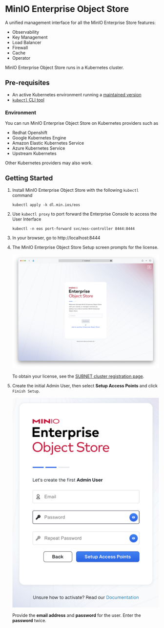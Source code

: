 # MinIO Enterprise Object Store

A unified management interface for all the MinIO Enterprise Store features:

- Observability
- Key Management
- Load Balancer
- Firewall
- Cache
- Operator

MinIO Enterprise Object Store runs in a Kubernetes cluster.

## Pre-requisites

* An active Kubernetes environment running a [maintained version](https://kubernetes.io/releases/)
* [`kubectl` CLI tool](https://kubernetes.io/docs/tasks/tools/#kubectl)

### Environment

You can run MinIO Enterprise Object Store on Kubernetes providers such as

- Redhat Openshift
- Google Kubernetes Engine
- Amazon Elastic Kubernetes Service
- Azure Kubernetes Service
- Upstream Kubernetes

Other Kubernetes providers may also work.

## Getting Started

1. Install MinIO Enterprise Object Store with the following `kubectl` command

   ```shell
   kubectl apply -k dl.min.ios/eos
   ```

2. Use `kubectl proxy` to port forward the Enterprise Console to access the User Interface

   ```shell
   kubectl -n eos port-forward svc/eos-controller 8444:8444
   ```

3. In your browser, go to http://localhost:8444

4. The MinIO Enterprise Object Store Setup screen prompts for the license.

   ![The Setup screen asks for a license ](images/enterprise-register-license.png)

   To obtain your license, see the [SUBNET cluster registration page](https://subnet.min.io/cluster/register).

5. Create the initial Admin User, then select **Setup Access Points** and click `Finish Setup`.

   ![Register the first Admin user](images/enterprise-admin-first-user.png)

   Provide the **email address** and **password** for the user.
   Enter the **password** twice.


